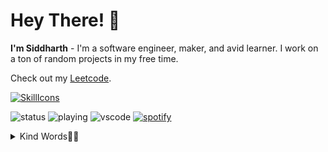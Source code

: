 # Hey There! 👋
**I'm Siddharth** - I'm a software engineer, maker, and avid learner. I work on a ton of random projects in my free time.

Check out my [Leetcode]([https://github.com/Sid330s](https://leetcode.com/u/user8290n/)).

[![SkillIcons](https://skillicons.dev/icons?i=anaconda,angular,ansible,apple,aws,azure,bash,bootstrap,c,cpp,css,discord,django,docker,dynamodb,eclipse,elasticsearch,fastapi,flask,gcp,git,github,gitlab,gmail,go,grafana,graphql,html,java,js,kafka,kubernetes,latex,linkedin,linux,md,maven,mongodb,mysql,nextjs,nginx,nodejs,npm,obsidian,postgres,postman,powershell,prometheus,py,pytorch,r,rabbitmq,react,redhat,redis,regex,ruby,rust,spring,sqlite,scala,sklearn,tensorflow,terraform,ts,vscode,windows)](https://skillicons.dev)<br/>

![status](https://nocache.advaith.workers.dev?url=https://img.shields.io/endpoint?url=https://dev.discordprofiles.me/api/badge/status/276544649148235776?simple=true)
![playing](https://nocache.advaith.workers.dev?url=https://img.shields.io/endpoint?url=https://dev.discordprofiles.me/api/badge/playing/276544649148235776)
![vscode](https://nocache.advaith.workers.dev?url=https://img.shields.io/endpoint?url=https://dev.discordprofiles.me/api/badge/vscode/276544649148235776)
[![spotify](https://nocache.advaith.workers.dev?url=https://img.shields.io/endpoint?url=https://dev.discordprofiles.me/api/badge/spotify/276544649148235776)](https://dev.discordprofiles.me/openspotify/276544649148235776)



<details>
  <summary>Kind Words💬✨</summary>

  <br>

  ![Testimonials GIF](https://github.com/Sid330s/Sid330s/raw/main/Testimonials.gif)

</details>

